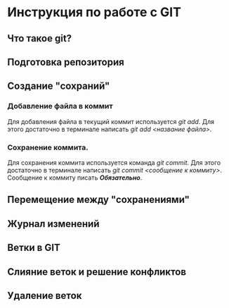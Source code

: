 # Инструкция по работе с GIT

## Что такое git?

## Подготовка репозитория

## Создание "сохраний"

### Добавление файла в коммит
Для добавления файла в текущий коммит используется *git add*. Для этого достаточно в терминале написать *git add <название файла>*.

### Сохранение коммита. 
Для сохранения коммита используется команда *git commit*. Для этого достаточно в терминале написать *git commit <сообщение к коммиту>*. Сообщение к коммиту писать ***Обязательно***.

## Перемещение между "сохранениями"

## Журнал изменений

## Ветки в GIT

## Слияние веток и решение конфликтов

## Удаление веток